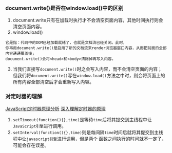 ### document.write()是否在window.load()中的区别
1. document.write只有在加载时执行才不会清空页面内容，其他时间执行则会清空页面内容。
2. window.load()
```
它是指：代码中的DOM已经加载就绪了，也就是文档流已经关闭。此时，
你再用document.write()是启用了新的文档流来render浏览器窗口内容，从而把前面的全部内容通通覆盖掉;
document.write()会将<head>和<body>清除掉再写入内容。
```
3. 当我们直接写`document.write()`时之会写入内容，而不会清空页面的内容；    
   但我们将`document.write()`写在`window.load()`方法之中时，则会将页面上的所有内容全部清空后才会重新写入内容。
   
### 对定时器的理解
[JavaScript定时器原理分析](https://www.cnblogs.com/st-leslie/p/6082450.html)
[深入理解定时器的原理](https://www.cnblogs.com/xiaohuochai/p/5773183.html)
1. `setTimeout(function(){},time)`是等待`time`后将其提交到主线程中让`JavaScript引擎`进行调用。
2. `setInterval(function(){},time)`则是每间隔`time`时间后就将其提交到主线程中让`javascript引擎`进行调用，但是两个
函数之间执行的时间就不一定了，可能会存在误差。